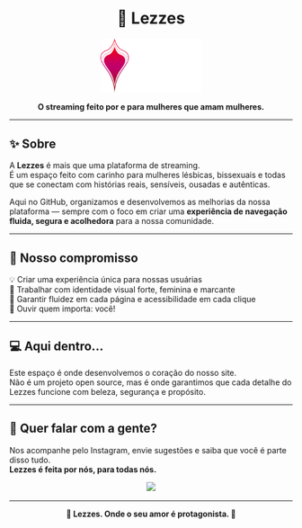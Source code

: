 <h1 align="center">💜 Lezzes</h1>

<p align="center">
  <img src="./logo.png" width="180" alt="Lezzes gif" />
</p>

<p align="center"><strong>O streaming feito por e para mulheres que amam mulheres.</strong></p>

---

## ✨ Sobre

A **Lezzes** é mais que uma plataforma de streaming.  
É um espaço feito com carinho para mulheres lésbicas, bissexuais e todas que se conectam com histórias reais, sensíveis, ousadas e autênticas.

Aqui no GitHub, organizamos e desenvolvemos as melhorias da nossa plataforma — sempre com o foco em criar uma **experiência de navegação fluida, segura e acolhedora** para a nossa comunidade.

---

## 🎯 Nosso compromisso

💡 Criar uma experiência única para nossas usuárias  
🎨 Trabalhar com identidade visual forte, feminina e marcante  
📱 Garantir fluidez em cada página e acessibilidade em cada clique  
💬 Ouvir quem importa: você!

---

## 💻 Aqui dentro...

Este espaço é onde desenvolvemos o coração do nosso site.  
Não é um projeto open source, mas é onde garantimos que cada detalhe do Lezzes funcione com beleza, segurança e propósito.

---

## 💬 Quer falar com a gente?

Nos acompanhe pelo Instagram, envie sugestões e saiba que você é parte disso tudo.  
**Lezzes é feita por nós, para todas nós.**

<p align="center">
  <img src="https://media.giphy.com/media/VbnUQpnihPSIgIXuZv/giphy.gif" width="160" />
</p>

---

<p align="center"><b>🌈 Lezzes. Onde o seu amor é protagonista. 💜</b></p>
